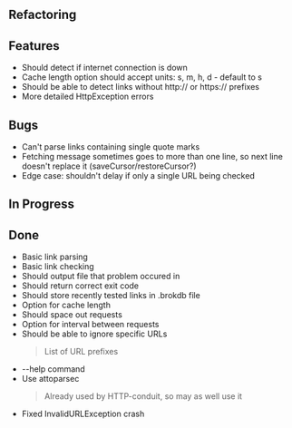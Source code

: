 ## Refactoring


## Features

- Should detect if internet connection is down
- Cache length option should accept units: s, m, h, d - default to s
- Should be able to detect links without http:// or https:// prefixes
- More detailed HttpException errors

## Bugs

- Can't parse links containing single quote marks
- Fetching message sometimes goes to more than one line, so next line doesn't replace it (saveCursor/restoreCursor?)
- Edge case: shouldn't delay if only a single URL being checked

## In Progress


## Done

- Basic link parsing
- Basic link checking
- Should output file that problem occured in
- Should return correct exit code
- Should store recently tested links in .brokdb file
- Option for cache length
- Should space out requests
- Option for interval between requests
- Should be able to ignore specific URLs
    > List of URL prefixes
- --help command
- Use attoparsec
    > Already used by HTTP-conduit, so may as well use it
- Fixed InvalidURLException crash

